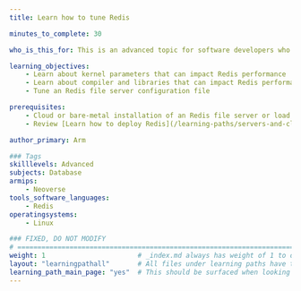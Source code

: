 ```yaml
---
title: Learn how to tune Redis

minutes_to_complete: 30

who_is_this_for: This is an advanced topic for software developers who want to use Redis on Arm.

learning_objectives:
    - Learn about kernel parameters that can impact Redis performance
    - Learn about compiler and libraries that can impact Redis performance
    - Tune an Redis file server configuration file

prerequisites:
    - Cloud or bare-metal installation of an Redis file server or load balancer
    - Review [Learn how to deploy Redis](/learning-paths/servers-and-cloud-computing/redis/) if you do not already have an Redis setup

author_primary: Arm

### Tags
skilllevels: Advanced
subjects: Database
armips:
    - Neoverse
tools_software_languages:
    - Redis    
operatingsystems:
    - Linux

### FIXED, DO NOT MODIFY
# ================================================================================
weight: 1                       # _index.md always has weight of 1 to order correctly
layout: "learningpathall"       # All files under learning paths have this same wrapper
learning_path_main_page: "yes"  # This should be surfaced when looking for related content. Only set for _index.md of learning path content.
---
```

